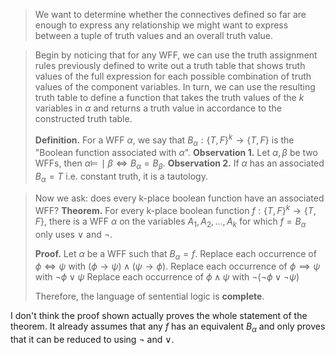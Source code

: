 > We want to determine whether the connectives defined so far are enough to express any relationship we might want to express between a tuple of truth values and an overall truth value.

> Begin by noticing that for any WFF, we can use the truth assignment rules previously defined to write out a truth table that shows truth values of the full expression for each possible combination of truth values of the component variables. In turn, we can use the resulting truth table to define a function that takes the truth values of the $k$ variables in $\alpha$ and returns a truth value in accordance to the constructed truth table.
> 
> **Definition.** For a WFF $\alpha$, we say that $B_\alpha: \{T,F\}^k \rightarrow \{T,F\}$ is the "Boolean function associated with $\alpha$".
> **Observation 1.** Let $\alpha, \beta$ be two WFFs, then $\alpha \models\!\mid \beta \iff B_\alpha = B_\beta$.
> **Observation 2.** If $\alpha$ has an associated $B_\alpha = T$ i.e. constant truth, it is a tautology.

> Now we ask: does every k-place boolean function have an associated WFF?
> **Theorem.** For every k-place boolean function $f:\{T,F\}^k \rightarrow \{T,F\}$, there is a WFF $\alpha$ on the variables $A_1, A_2, \dots, A_k$ for which $f=B_\alpha$ only uses $\lor$ and $\neg$.
> 
> **Proof.**
> Let $\alpha$ be a WFF such that $B_\alpha = f$.
> Replace each occurrence of $\phi \iff \psi$ with $(\phi \rightarrow \psi)\land(\psi\rightarrow\phi)$.
> Replace each occurrence of $\phi \implies \psi$ with $\neg\phi\lor\psi$
> Replace each occurrence of $\phi\land\psi$ with $\neg(\neg\phi\lor\neg\psi)$
> 
> Therefore, the language of sentential logic is **complete**.

I don't think the proof shown actually proves the whole statement of the theorem. It already assumes that any $f$ has an equivalent $B_\alpha$ and only proves that it can be reduced to using $\neg$ and $\lor$.
